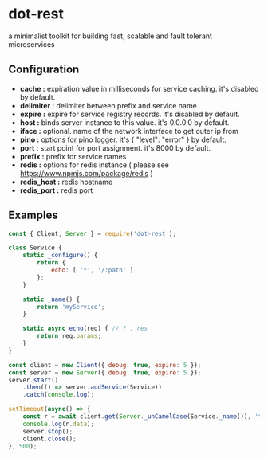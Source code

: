 # dot-rest

a minimalist toolkit for building fast, scalable and fault tolerant microservices

## Configuration

- **cache       :** expiration value in milliseconds for service caching. it's disabled by default.
- **delimiter   :** delimiter between prefix and service name.
- **expire      :** expire for service registry records. it's disabled by default.
- **host        :** binds server instance to this value. it's 0.0.0.0 by default.
- **iface       :** optional. name of the network interface to get outer ip from
- **pino        :** options for pino logger. it's { "level": "error" } by default.
- **port        :** start point for port assignment. it's 8000 by default.
- **prefix      :** prefix for service names
- **redis       :** options for redis instance ( please see <https://www.npmjs.com/package/redis> )
- **redis_host  :** redis hostname
- **redis_port  :** redis port

## Examples

```js
const { Client, Server } = require('dot-rest');

class Service {
    static _configure() {
        return {
            echo: [ '*', '/:path' ]
        };
    }

    static _name() {
        return 'myService';
    }

    static async echo(req) { // ? , res
        return req.params;
    }
}

const client = new Client({ debug: true, expire: 5 });
const server = new Server({ debug: true, expire: 5 });
server.start()
    .then(() => server.addService(Service))
    .catch(console.log);

setTimeout(async() => {
    const r = await client.get(Server._unCamelCase(Service._name()), 'test');
    console.log(r.data);
    server.stop();
    client.close();
}, 500);
```
